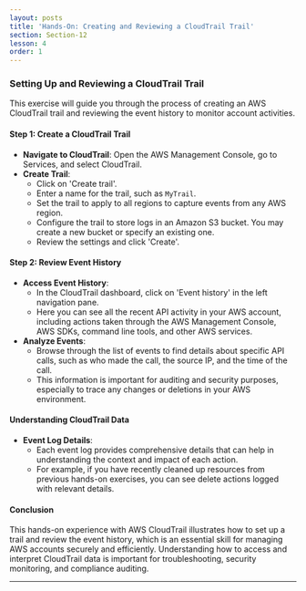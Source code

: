 ```yaml
---
layout: posts
title: 'Hands-On: Creating and Reviewing a CloudTrail Trail'
section: Section-12
lesson: 4
order: 1
---
```


### Setting Up and Reviewing a CloudTrail Trail

This exercise will guide you through the process of creating an AWS CloudTrail trail and reviewing the event history to monitor account activities.

<!-- pagebreak -->

#### Step 1: Create a CloudTrail Trail

- **Navigate to CloudTrail**: Open the AWS Management Console, go to Services, and select CloudTrail.
- **Create Trail**:
  - Click on 'Create trail'.
  - Enter a name for the trail, such as `MyTrail`.
  - Set the trail to apply to all regions to capture events from any AWS region.
  - Configure the trail to store logs in an Amazon S3 bucket. You may create a new bucket or specify an existing one.
  - Review the settings and click 'Create'.

<!-- pagebreak -->

#### Step 2: Review Event History

- **Access Event History**:
  - In the CloudTrail dashboard, click on 'Event history' in the left navigation pane.
  - Here you can see all the recent API activity in your AWS account, including actions taken through the AWS Management Console, AWS SDKs, command line tools, and other AWS services.
- **Analyze Events**:
  - Browse through the list of events to find details about specific API calls, such as who made the call, the source IP, and the time of the call.
  - This information is important for auditing and security purposes, especially to trace any changes or deletions in your AWS environment.

<!-- pagebreak -->

#### Understanding CloudTrail Data

- **Event Log Details**:
  - Each event log provides comprehensive details that can help in understanding the context and impact of each action.
  - For example, if you have recently cleaned up resources from previous hands-on exercises, you can see delete actions logged with relevant details.

<!-- pagebreak -->

#### Conclusion

This hands-on experience with AWS CloudTrail illustrates how to set up a trail and review the event history, which is an essential skill for managing AWS accounts securely and efficiently. Understanding how to access and interpret CloudTrail data is important for troubleshooting, security monitoring, and compliance auditing.

---
